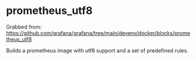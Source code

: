 # prometheus_utf8

Grabbed from: https://github.com/grafana/grafana/tree/main/devenv/docker/blocks/prometheus_utf8

Builds a prometheus image with utf8 support and a set of predefined rules.
